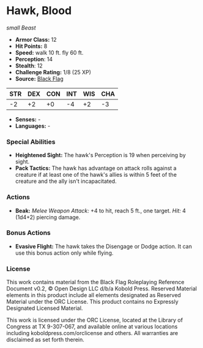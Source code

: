 # Hawk, Blood

*small* *Beast*

- **Armor Class:** 12
- **Hit Points:** 8 
- **Speed:** walk 10 ft. fly 60 ft.
- **Perception**: 14
- **Stealth**: 12
- **Challenge Rating:** 1/8 (25 XP)
- **Source:** [Black Flag](https://koboldpress.com/kpstore/product/tovrpg-pg-mv/)

| STR | DEX | CON | INT | WIS | CHA |
| --- | --- | --- | --- | --- | --- |
| -2 | +2 | +0 | -4 | +2 | -3 |

- **Senses:** -
- **Languages:** -

### Special Abilities

- **Heightened Sight:** The hawk's Perception is 19 when perceiving by sight.
- **Pack Tactics:** The hawk has advantage on attack rolls against a creature if at least one of the hawk's allies is within 5 feet of the creature and the ally isn't incapacitated.

### Actions

- **Beak:** _Melee Weapon Attack:_ +4 to hit, reach 5 ft., one target. _Hit:_ 4 (1d4+2) piercing damage.

### Bonus Actions

- **Evasive Flight:** The hawk takes the Disengage or Dodge action. It can use this bonus action only while flying.


### License

This work contains material from the Black Flag Roleplaying Reference Document v0.2, © Open Design LLC d/b/a Kobold Press. Reserved Material elements in this product include all elements designated as Reserved Material under the ORC License. This product contains no Expressly Designated Licensed Material.

This work is licensed under the ORC License, located at the Library of Congress at TX 9-307-067, and available online at various locations including koboldpress.com/orclicense and others. All warranties are disclaimed as set forth therein.
